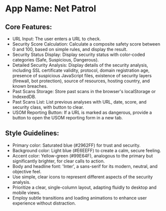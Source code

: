 # **App Name**: Net Patrol

## Core Features:

- URL Input: The user enters a URL to check.
- Security Score Calculation: Calculate a composite safety score between 0 and 100, based on simple rules, and display the result.
- Security Status Display: Display security status with color-coded categories (Safe, Suspicious, Dangerous).
- Detailed Security Analysis: Display details of the security analysis, including SSL certificate validity, protocol, domain registration age, presence of suspicious JavaScript files, existence of security layers (firewall, bot protection), source of resources, hosting country, and known breaches.
- Past Scans Storage: Store past scans in the browser's localStorage or IndexedDB.
- Past Scans List: List previous analyses with URL, date, score, and security class, with button to clear.
- USOM Reporting Button: If a URL is marked as dangerous, provide a button to open the USOM reporting form in a new tab.

## Style Guidelines:

- Primary color: Saturated blue (#2962FF) for trust and security.
- Background color: Light blue (#E6EEFF) to create a calm, secure feeling.
- Accent color: Yellow-green (#99E64F), analogous to the primary but significantly brighter, for clear calls to action.
- Body and headline font: 'Inter', a sans-serif for its modern, neutral, and objective feel. 
- Use simple, clear icons to represent different aspects of the security analysis.
- Prioritize a clear, single-column layout, adapting fluidly to desktop and mobile views.
- Employ subtle transitions and loading animations to enhance user experience without distraction.